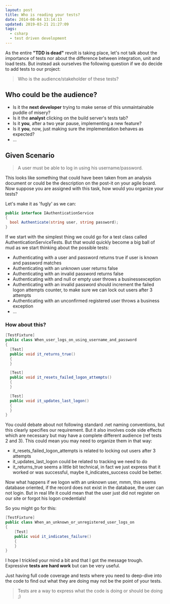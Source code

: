 ```yaml
---
layout: post
title: Who is reading your tests?
date: 2014-08-04 13:14:13
updated: 2019-03-21 21:27:09
tags:
  - csharp
  - test driven development
---
```


As the entire **"TDD is dead"** revolt is taking place, let's not talk about the importance of tests nor about the difference between integration, unit and load tests. But instead ask ourselves the following question if we do decide to add tests to our project:

> Who is the audience/stakeholder of these tests?

## Who could be the audience?

- Is it the **next developer** trying to make sense of this unmaintainable puddle of misery?
- Is it the **analyst** clicking on the build server's tests tab?
- Is it **you**, after a two year pause, implementing a new feature?
- Is it **you**, now, just making sure the implementation behaves as expected?
- ...

## Given Scenario

> A user must be able to log in using his username/password.

This looks like something that could have been taken from an analysis document or could be the description on the post-it on your agile board. Now suppose you are assigned with this task, how would you organize your tests?

Let's make it as 'fugly' as we can:

```csharp
public interface IAuthenticationService
{
  bool Authenticate(string user, string password);
}
```

If we start with the simplest thing we could go for a test class called AuthenticationServiceTests. But that would quickly become a big ball of mud as we start thinking about the possible tests:

- Authenticating with a user and password returns true if user is known and password matches
- Authenticating with an unknown user returns false
- Authenticating with an invalid password returns false
- Authenticating with and null or empty user throws a businessexception
- Authenticating with an invalid password should increment the failed logon attempts counter, to make sure we can lock out users after 3 attempts
- Authenticating with an unconfirmed registered user throws a business exception
- ...

### How about this?

```csharp
[TestFixture]
public class When_user_logs_on_using_username_and_password
{
  [Test]
  public void it_returns_true()
  {
  }

  [Test]
  public void it_resets_failed_logon_attempts()
  {
  }

  [Test]
  public void it_updates_last_logon()
  {
  }
}
```

You could debate about not following standard .net naming conventions, but this clearly specifies our requirement. But it also involves code side effects which are necessary but may have a complete different audience (ref tests 2 and 3). This could mean you may need to organize them in that way:

- it_resets_failed_logon_attempts is related to locking out users after 3 attempts
- it_updates_last_logon could be related to tracking we need to do
- it_returns_true seems a little bit technical, in fact we just express that it worked or was successful, maybe it_indicates_success could be better.

Now what happens if we logon with an unknown user, mmm, this seems database oriented, if the record does not exist in the database, the user can not login. But in real life it could mean that the user just did not register on our site or forgot his logon credentials!

So you might go for this:

```csharp
[TestFixture]
public class When_an_unknown_or_unregistered_user_logs_on
{
    [Test]
    public void it_indicates_failure()
    {
    }
}
```

I hope I trickled your mind a bit and that I got the message trough. Expressive **tests are hard work** but can be very useful.

Just having full code coverage and tests where you need to deep-dive into the code to find out what they are doing may not be the point of your tests.

> Tests are a way to express what the code is doing or should be doing ;)

